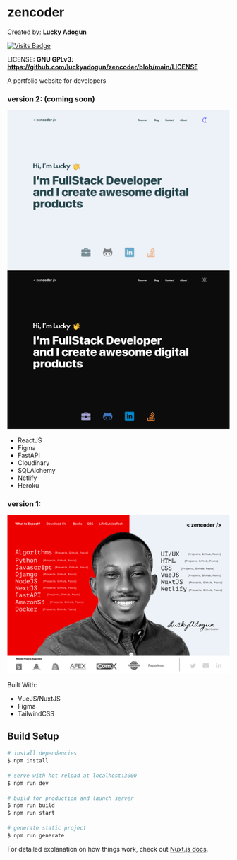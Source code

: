 # zencoder

Created by: **Lucky Adogun**

[![Visits Badge](https://badges.pufler.dev/visits/luckyadogun/zencoder)](https://badges.pufler.dev)

LICENSE: **GNU GPLv3: https://github.com/luckyadogun/zencoder/blob/main/LICENSE**

A portfolio website for developers

### version 2: (coming soon)
![version 2](https://github.com/luckyadogun/zencoder/blob/main/Site_new_home_dm-1.png "Portfolio Home Screen")
![version 2 Dark](https://github.com/luckyadogun/zencoder/blob/main/Site_new_home_dm.png "Portfolio Home Screen")
* ReactJS
* Figma
* FastAPI 
* Cloudinary 
* SQLAlchemy 
* Netlify
* Heroku

### version 1:
![version 1](https://github.com/luckyadogun/zencoder/blob/main/port_old.png "Portfolio Home Screen")

Built With: 
* VueJS/NuxtJS 
* Figma 
* TailwindCSS 

## Build Setup

```bash
# install dependencies
$ npm install

# serve with hot reload at localhost:3000
$ npm run dev

# build for production and launch server
$ npm run build
$ npm run start

# generate static project
$ npm run generate
```

For detailed explanation on how things work, check out [Nuxt.js docs](https://nuxtjs.org).
